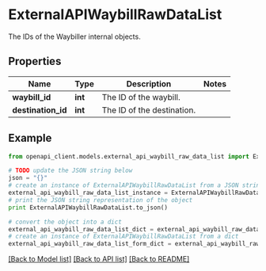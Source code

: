 # ExternalAPIWaybillRawDataList

The IDs of the Waybiller internal objects.

## Properties
Name | Type | Description | Notes
------------ | ------------- | ------------- | -------------
**waybill_id** | **int** | The ID of the waybill. | 
**destination_id** | **int** | The ID of the destination. | 

## Example

```python
from openapi_client.models.external_api_waybill_raw_data_list import ExternalAPIWaybillRawDataList

# TODO update the JSON string below
json = "{}"
# create an instance of ExternalAPIWaybillRawDataList from a JSON string
external_api_waybill_raw_data_list_instance = ExternalAPIWaybillRawDataList.from_json(json)
# print the JSON string representation of the object
print ExternalAPIWaybillRawDataList.to_json()

# convert the object into a dict
external_api_waybill_raw_data_list_dict = external_api_waybill_raw_data_list_instance.to_dict()
# create an instance of ExternalAPIWaybillRawDataList from a dict
external_api_waybill_raw_data_list_form_dict = external_api_waybill_raw_data_list.from_dict(external_api_waybill_raw_data_list_dict)
```
[[Back to Model list]](../README.md#documentation-for-models) [[Back to API list]](../README.md#documentation-for-api-endpoints) [[Back to README]](../README.md)


